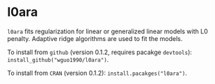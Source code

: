 # l0ara

`l0ara` fits regularization for linear or generalized linear models with L0 penalty.  Adaptive ridge algorithms are used to fit the models.

To install from `github` (version 0.1.2, requires pacakge `devtools`): `install_github("wguo1990/l0ara")`.

To install from `CRAN` (version 0.1.2): `install.pacakges("l0ara")`.

